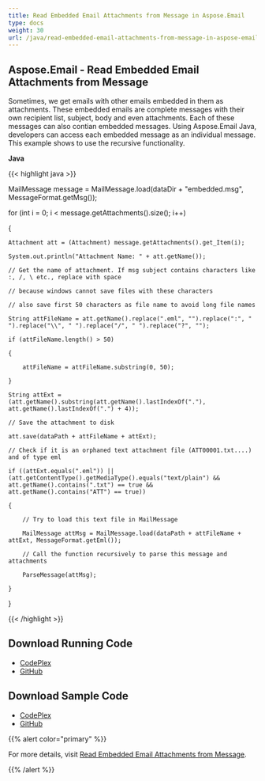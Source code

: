 ```yaml
---
title: Read Embedded Email Attachments from Message in Aspose.Email
type: docs
weight: 30
url: /java/read-embedded-email-attachments-from-message-in-aspose-email/
---
```


## **Aspose.Email - Read Embedded Email Attachments from Message**
Sometimes, we get emails with other emails embedded in them as attachments. These embedded emails are complete messages with their own recipient list, subject, body and even attachments. Each of these messages can also contian embedded messages.
Using Aspose.Email Java, developers can access each embedded message as an individual message. This example shows to use the recursive functionality.

**Java**

{{< highlight java >}}

 MailMessage message = MailMessage.load(dataDir + "embedded.msg", MessageFormat.getMsg());

for (int i = 0; i < message.getAttachments().size(); i++)

{

    Attachment att = (Attachment) message.getAttachments().get_Item(i);

    System.out.println("Attachment Name: " + att.getName());

    // Get the name of attachment. If msg subject contains characters like :, /, \ etc., replace with space

    // because windows cannot save files with these characters

    // also save first 50 characters as file name to avoid long file names

    String attFileName = att.getName().replace(".eml", "").replace(":", " ").replace("\\", " ").replace("/", " ").replace("?", "");

    if (attFileName.length() > 50)

    {

        attFileName = attFileName.substring(0, 50);

    }

    String attExt = (att.getName().substring(att.getName().lastIndexOf("."), att.getName().lastIndexOf(".") + 4));

    // Save the attachment to disk

    att.save(dataPath + attFileName + attExt);

    // Check if it is an orphaned text attachment file (ATT00001.txt....) and of type eml

    if ((attExt.equals(".eml")) || (att.getContentType().getMediaType().equals("text/plain") && att.getName().contains(".txt") == true && att.getName().contains("ATT") == true))

    {

        // Try to load this text file in MailMessage

        MailMessage attMsg = MailMessage.load(dataPath + attFileName + attExt, MessageFormat.getEml());

        // Call the function recursively to parse this message and attachments

        ParseMessage(attMsg);

    }

}

{{< /highlight >}}
## **Download Running Code**
- [CodePlex](https://asposeemailjavaapachepoi.codeplex.com/releases/view/618811)
- [GitHub](https://github.com/aspose-email/Aspose.Email-for-Java/releases/tag/Aspose.Email_Java_for_Apache_POI-v1.0.0)
## **Download Sample Code**
- [CodePlex](https://asposeemailjavaapachepoi.codeplex.com/SourceControl/latest#src/main/java/com/aspose/email/examples/asposefeatures/programmingemail/readembeddedattachments/AsposeReadEmbeddedAttachments.java)
- [GitHub](https://github.com/aspose-email/Aspose.Email-for-Java/tree/master/Plugins/Aspose_Email_for_Apache_POI/src/main/java/com/aspose/email/examples/asposefeatures/programmingemail/readembeddedattachments/AsposeReadEmbeddedAttachments.java)

{{% alert color="primary" %}} 

For more details, visit [Read Embedded Email Attachments from Message](/email/java/working-with-attachments-and-embedded-objects/).

{{% /alert %}}

